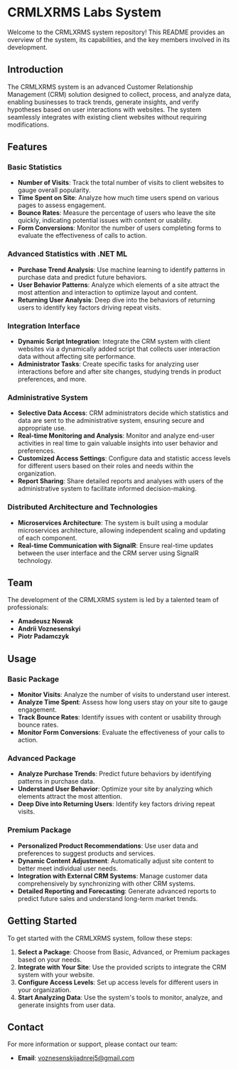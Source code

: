# CRMLXRMS Labs System

Welcome to the CRMLXRMS system repository! This README provides an overview of the system, its capabilities, and the key members involved in its development.

## Introduction

The CRMLXRMS system is an advanced Customer Relationship Management (CRM) solution designed to collect, process, and analyze data, enabling businesses to track trends, generate insights, and verify hypotheses based on user interactions with websites. The system seamlessly integrates with existing client websites without requiring modifications.

## Features

### Basic Statistics
- **Number of Visits**: Track the total number of visits to client websites to gauge overall popularity.
- **Time Spent on Site**: Analyze how much time users spend on various pages to assess engagement.
- **Bounce Rates**: Measure the percentage of users who leave the site quickly, indicating potential issues with content or usability.
- **Form Conversions**: Monitor the number of users completing forms to evaluate the effectiveness of calls to action.

### Advanced Statistics with .NET ML
- **Purchase Trend Analysis**: Use machine learning to identify patterns in purchase data and predict future behaviors.
- **User Behavior Patterns**: Analyze which elements of a site attract the most attention and interaction to optimize layout and content.
- **Returning User Analysis**: Deep dive into the behaviors of returning users to identify key factors driving repeat visits.

### Integration Interface
- **Dynamic Script Integration**: Integrate the CRM system with client websites via a dynamically added script that collects user interaction data without affecting site performance.
- **Administrator Tasks**: Create specific tasks for analyzing user interactions before and after site changes, studying trends in product preferences, and more.

### Administrative System
- **Selective Data Access**: CRM administrators decide which statistics and data are sent to the administrative system, ensuring secure and appropriate use.
- **Real-time Monitoring and Analysis**: Monitor and analyze end-user activities in real time to gain valuable insights into user behavior and preferences.
- **Customized Access Settings**: Configure data and statistic access levels for different users based on their roles and needs within the organization.
- **Report Sharing**: Share detailed reports and analyses with users of the administrative system to facilitate informed decision-making.

### Distributed Architecture and Technologies
- **Microservices Architecture**: The system is built using a modular microservices architecture, allowing independent scaling and updating of each component.
- **Real-time Communication with SignalR**: Ensure real-time updates between the user interface and the CRM server using SignalR technology.

## Team

The development of the CRMLXRMS system is led by a talented team of professionals:

- **Amadeusz Nowak**
- **Andrii Voznesenskyi**
- **Piotr Padamczyk**

## Usage

### Basic Package
- **Monitor Visits**: Analyze the number of visits to understand user interest.
- **Analyze Time Spent**: Assess how long users stay on your site to gauge engagement.
- **Track Bounce Rates**: Identify issues with content or usability through bounce rates.
- **Monitor Form Conversions**: Evaluate the effectiveness of your calls to action.

### Advanced Package
- **Analyze Purchase Trends**: Predict future behaviors by identifying patterns in purchase data.
- **Understand User Behavior**: Optimize your site by analyzing which elements attract the most attention.
- **Deep Dive into Returning Users**: Identify key factors driving repeat visits.

### Premium Package
- **Personalized Product Recommendations**: Use user data and preferences to suggest products and services.
- **Dynamic Content Adjustment**: Automatically adjust site content to better meet individual user needs.
- **Integration with External CRM Systems**: Manage customer data comprehensively by synchronizing with other CRM systems.
- **Detailed Reporting and Forecasting**: Generate advanced reports to predict future sales and understand long-term market trends.

## Getting Started

To get started with the CRMLXRMS system, follow these steps:
1. **Select a Package**: Choose from Basic, Advanced, or Premium packages based on your needs.
2. **Integrate with Your Site**: Use the provided scripts to integrate the CRM system with your website.
3. **Configure Access Levels**: Set up access levels for different users in your organization.
4. **Start Analyzing Data**: Use the system's tools to monitor, analyze, and generate insights from user data.

## Contact

For more information or support, please contact our team:
- **Email**: voznesenskijadnrej5@gmail.com
